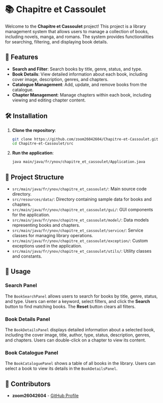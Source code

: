 # 📚 Chapitre et Cassoulet

Welcome to the **Chapitre et Cassoulet** project! This project is a library management system that allows users to manage a collection of books, including novels, manga, and romans. The system provides functionalities for searching, filtering, and displaying book details.

## 🚀 Features

- **Search and Filter**: Search books by title, genre, status, and type.
- **Book Details**: View detailed information about each book, including cover image, description, genres, and chapters.
- **Catalogue Management**: Add, update, and remove books from the catalogue.
- **Chapter Management**: Manage chapters within each book, including viewing and editing chapter content.

## 🛠️ Installation

1. **Clone the repository**:
    ```sh
    git clone https://github.com/zoom26042604/Chapitre-et-Cassoulet.git
    cd Chapitre-et-Cassoulet/src
    ```

2. **Run the application**:
    ```sh
    java main/java/fr/ynov/chapitre_et_cassoulet/Application.java
    ```

## 📂 Project Structure

- `src/main/java/fr/ynov/chapitre_et_cassoulet/`: Main source code directory.
- `src/resources/data/`: Directory containing sample data for books and chapters.
- `src/main/java/fr/ynov/chapitre_et_cassoulet/gui/`: GUI components for the application.
- `src/main/java/fr/ynov/chapitre_et_cassoulet/model/`: Data models representing books and chapters.
- `src/main/java/fr/ynov/chapitre_et_cassoulet/service/`: Service classes for managing library operations.
- `src/main/java/fr/ynov/chapitre_et_cassoulet/exception/`: Custom exceptions used in the application.
- `src/main/java/fr/ynov/chapitre_et_cassoulet/utils/`: Utility classes and constants.

## 📖 Usage

### Search Panel

The `BookSearchPanel` allows users to search for books by title, genre, status, and type. Users can enter a keyword, select filters, and click the **Search** button to find matching books. The **Reset** button clears all filters.

### Book Details Panel

The `BookDetailsPanel` displays detailed information about a selected book, including the cover image, title, author, type, status, description, genres, and chapters. Users can double-click on a chapter to view its content.

### Book Catalogue Panel

The `BookCataloguePanel` shows a table of all books in the library. Users can select a book to view its details in the `BookDetailsPanel`.

## 👥 Contributors

- **zoom26042604** - [GitHub Profile](https://github.com/zoom26042604)

